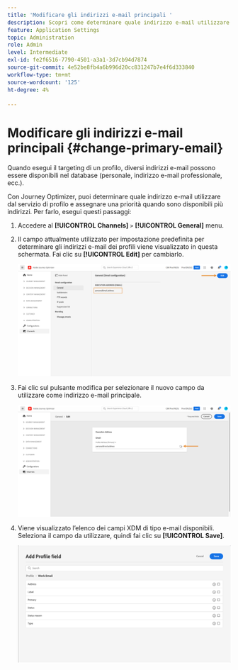 ```yaml
---
title: 'Modificare gli indirizzi e-mail principali '
description: Scopri come determinare quale indirizzo e-mail utilizzare dal servizio di profilo.
feature: Application Settings
topic: Administration
role: Admin
level: Intermediate
exl-id: fe2f6516-7790-4501-a3a1-3d7cb94d7874
source-git-commit: 4e52be8fb4a6b996d20cc831247b7e4f6d333840
workflow-type: tm+mt
source-wordcount: '125'
ht-degree: 4%

---
```


# Modificare gli indirizzi e-mail principali {#change-primary-email}

Quando esegui il targeting di un profilo, diversi indirizzi e-mail possono essere disponibili nel database (personale, indirizzo e-mail professionale, ecc.).

Con Journey Optimizer, puoi determinare quale indirizzo e-mail utilizzare dal servizio di profilo e assegnare una priorità quando sono disponibili più indirizzi. Per farlo, esegui questi passaggi:

1. Accedere al  **[!UICONTROL Channels]** `>` **[!UICONTROL General]** menu.
1. Il campo attualmente utilizzato per impostazione predefinita per determinare gli indirizzi e-mail dei profili viene visualizzato in questa schermata. Fai clic su **[!UICONTROL Edit]** per cambiarlo.

   ![](../assets/primary-address.png)

1. Fai clic sul pulsante modifica per selezionare il nuovo campo da utilizzare come indirizzo e-mail principale.

   ![](../assets/primary-address-edit.png)

1. Viene visualizzato l’elenco dei campi XDM di tipo e-mail disponibili. Seleziona il campo da utilizzare, quindi fai clic su **[!UICONTROL Save]**.

   ![](../assets/primary-address-field.png)

<!--1. You can also select an additional field to use as secondary email address. This allows you to determine which field to use if the primary field is empty for a profile. >> will be done later on-->
